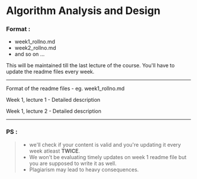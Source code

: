 # Algorithm Analysis and Design

### Format : 
- week1_rollno.md
- week2_rollno.md
- and so on ...

This will be maintained till the last lecture of the course. You'll have to update the readme files every week. 

*******************
Format of the readme files - eg. week1_rollno.md

Week 1, lecture 1 - Detailed description

Week 1, lecture 2 - Detailed description

*******************

### PS :
> - we'll check if your content is valid and you're updating it every week atleast **TWICE**. 
> - We won't be evaluating timely updates on week 1 readme file but you are supposed to write it as well.
> - Plagiarism may lead to heavy consequences.

